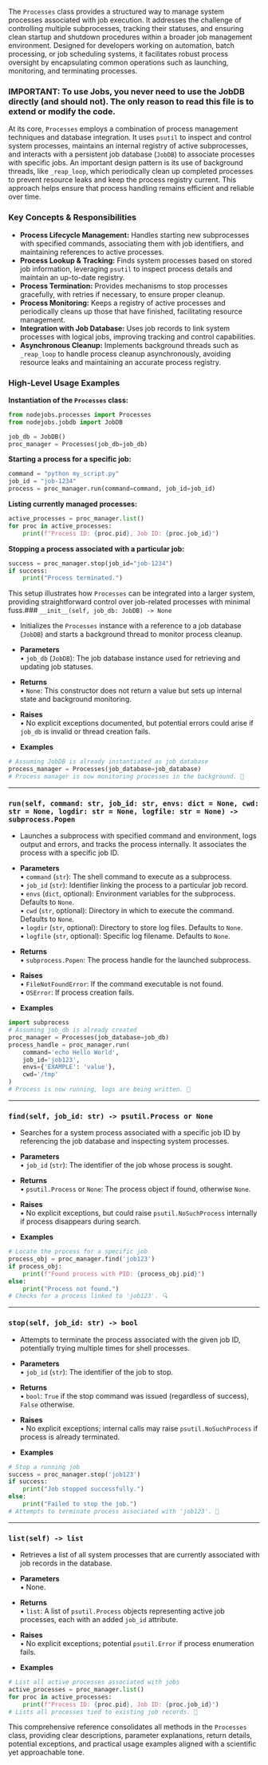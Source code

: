 The `Processes` class provides a structured way to manage system processes associated with job execution. It addresses the challenge of controlling multiple subprocesses, tracking their statuses, and ensuring clean startup and shutdown procedures within a broader job management environment. Designed for developers working on automation, batch processing, or job scheduling systems, it facilitates robust process oversight by encapsulating common operations such as launching, monitoring, and terminating processes.

### IMPORTANT: To use Jobs, you never need to use the JobDB directly (and should not). The only reason to read this file is to extend or modify the code.

At its core, `Processes` employs a combination of process management techniques and database integration. It uses `psutil` to inspect and control system processes, maintains an internal registry of active subprocesses, and interacts with a persistent job database (`JobDB`) to associate processes with specific jobs. An important design pattern is its use of background threads, like `_reap_loop`, which periodically clean up completed processes to prevent resource leaks and keep the process registry current. This approach helps ensure that process handling remains efficient and reliable over time.

### Key Concepts & Responsibilities

- **Process Lifecycle Management:** Handles starting new subprocesses with specified commands, associating them with job identifiers, and maintaining references to active processes.
- **Process Lookup & Tracking:** Finds system processes based on stored job information, leveraging `psutil` to inspect process details and maintain an up-to-date registry.
- **Process Termination:** Provides mechanisms to stop processes gracefully, with retries if necessary, to ensure proper cleanup.
- **Process Monitoring:** Keeps a registry of active processes and periodically cleans up those that have finished, facilitating resource management.
- **Integration with Job Database:** Uses job records to link system processes with logical jobs, improving tracking and control capabilities.
- **Asynchronous Cleanup:** Implements background threads such as `_reap_loop` to handle process cleanup asynchronously, avoiding resource leaks and maintaining an accurate process registry.

### High-Level Usage Examples

**Instantiation of the `Processes` class:**

```python
from nodejobs.processes import Processes
from nodejobs.jobdb import JobDB

job_db = JobDB()
proc_manager = Processes(job_db=job_db)
```

**Starting a process for a specific job:**

```python
command = "python my_script.py"
job_id = "job-1234"
process = proc_manager.run(command=command, job_id=job_id)
```

**Listing currently managed processes:**

```python
active_processes = proc_manager.list()
for proc in active_processes:
    print(f"Process ID: {proc.pid}, Job ID: {proc.job_id}")
```

**Stopping a process associated with a particular job:**

```python
success = proc_manager.stop(job_id="job-1234")
if success:
    print("Process terminated.")
```

This setup illustrates how `Processes` can be integrated into a larger system, providing straightforward control over job-related processes with minimal fuss.### `__init__(self, job_db: JobDB) -> None`

- Initializes the `Processes` instance with a reference to a job database (`JobDB`) and starts a background thread to monitor process cleanup.
- **Parameters**  
• `job_db` (`JobDB`): The job database instance used for retrieving and updating job statuses.

- **Returns**  
• `None`: This constructor does not return a value but sets up internal state and background monitoring.

- **Raises**  
• No explicit exceptions documented, but potential errors could arise if `job_db` is invalid or thread creation fails.

- **Examples**  
```python
# Assuming JobDB is already instantiated as job_database
process_manager = Processes(job_database=job_database)
# Process manager is now monitoring processes in the background. 🔧
```

---

### `run(self, command: str, job_id: str, envs: dict = None, cwd: str = None, logdir: str = None, logfile: str = None) -> subprocess.Popen`

- Launches a subprocess with specified command and environment, logs output and errors, and tracks the process internally. It associates the process with a specific job ID.
- **Parameters**  
• `command` (`str`): The shell command to execute as a subprocess.  
• `job_id` (`str`): Identifier linking the process to a particular job record.  
• `envs` (`dict`, optional): Environment variables for the subprocess. Defaults to `None`.  
• `cwd` (`str`, optional): Directory in which to execute the command. Defaults to `None`.  
• `logdir` (`str`, optional): Directory to store log files. Defaults to `None`.  
• `logfile` (`str`, optional): Specific log filename. Defaults to `None`.  

- **Returns**  
• `subprocess.Popen`: The process handle for the launched subprocess.  

- **Raises**  
• `FileNotFoundError`: If the command executable is not found.  
• `OSError`: If process creation fails.  

- **Examples**  
```python
import subprocess
# Assuming job_db is already created
proc_manager = Processes(job_database=job_db)
process_handle = proc_manager.run(
    command='echo Hello World',
    job_id='job123',
    envs={'EXAMPLE': 'value'},
    cwd='/tmp'
)
# Process is now running, logs are being written. 🚀
```

---

### `find(self, job_id: str) -> psutil.Process or None`

- Searches for a system process associated with a specific job ID by referencing the job database and inspecting system processes.
- **Parameters**  
• `job_id` (`str`): The identifier of the job whose process is sought.  

- **Returns**  
• `psutil.Process` or `None`: The process object if found, otherwise `None`.  

- **Raises**  
• No explicit exceptions, but could raise `psutil.NoSuchProcess` internally if process disappears during search.  

- **Examples**  
```python
# Locate the process for a specific job
process_obj = proc_manager.find('job123')
if process_obj:
    print(f"Found process with PID: {process_obj.pid}")
else:
    print("Process not found.")
# Checks for a process linked to 'job123'. 🔍
```

---

### `stop(self, job_id: str) -> bool`

- Attempts to terminate the process associated with the given job ID, potentially trying multiple times for shell processes.
- **Parameters**  
• `job_id` (`str`): The identifier of the job to stop.  

- **Returns**  
• `bool`: `True` if the stop command was issued (regardless of success), `False` otherwise.  

- **Raises**  
• No explicit exceptions; internal calls may raise `psutil.NoSuchProcess` if process is already terminated.  

- **Examples**  
```python
# Stop a running job
success = proc_manager.stop('job123')
if success:
    print("Job stopped successfully.")
else:
    print("Failed to stop the job.")
# Attempts to terminate process associated with 'job123'. 🚧
```

---

### `list(self) -> list`

- Retrieves a list of all system processes that are currently associated with job records in the database.
- **Parameters**  
• None.  

- **Returns**  
• `list`: A list of `psutil.Process` objects representing active job processes, each with an added `job_id` attribute.  

- **Raises**  
• No explicit exceptions; potential `psutil.Error` if process enumeration fails.  

- **Examples**  
```python
# List all active processes associated with jobs
active_processes = proc_manager.list()
for proc in active_processes:
    print(f"Process ID: {proc.pid}, Job ID: {proc.job_id}")
# Lists all processes tied to existing job records. 🔎
```

This comprehensive reference consolidates all methods in the `Processes` class, providing clear descriptions, parameter explanations, return details, potential exceptions, and practical usage examples aligned with a scientific yet approachable tone.
